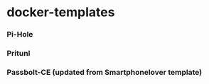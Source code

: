 # docker-templates

### Pi-Hole
### Pritunl

### Passbolt-CE (updated from Smartphonelover template)
